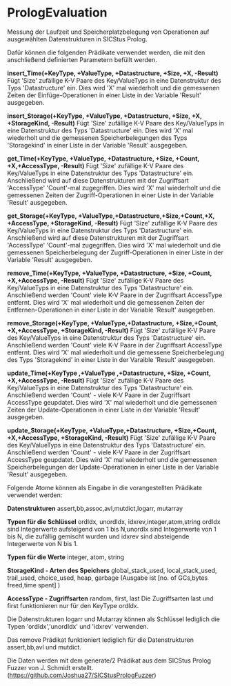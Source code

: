 # PrologEvaluation

Messung der Laufzeit und Speicherplatzbelegung von Operationen auf ausgewählten Datenstrukturen in SICStus Prolog.

Dafür können die folgenden Prädikate verwendet werden, die mit den anschließend definierten Parametern befüllt werden.

__insert_Time(+KeyType, +ValueType, +Datastructure, +Size, +X, -Result)__
Fügt 'Size' zufällige K-V Paare des Key/ValueTyps in eine Datenstruktur des Typs 'Datastructure' ein. Dies wird 'X' mal wiederholt und die gemessenen Zeiten der Einfüge-Operationen in einer Liste in der Variable 'Result' ausgegeben.

__insert_Storage(+KeyType, +ValueType, +Datastructure, +Size, +X, +StorageKind, -Result)__
Fügt 'Size' zufällige K-V Paare des Key/ValueTyps in eine Datenstruktur des Typs 'Datastructure' ein. Dies wird 'X' mal wiederholt und die gemessenen Speicherbelegungen des Typs 'Storagekind' in einer Liste in der Variable 'Result' ausgegeben.

__get_Time(+KeyType, +ValueType, +Datastructure, +Size, +Count, +X,+AccessType, -Result)__
Fügt 'Size' zufällige K-V Paare des Key/ValueTyps in eine Datenstruktur des Typs 'Datastructure' ein. Anschließend wird auf diese Datenstrukturen mit der Zugriffsart 'AccessType' 'Count'-mal zugegriffen. Dies wird 'X' mal wiederholt und die gemessenen Zeiten der Zugriff-Operationen in einer Liste in der Variable 'Result' ausgegeben.

__get_Storage(+KeyType, +ValueType,+Datastructure,+Size,+Count,+X, +AccessType, +StorageKind, -Result)__
Fügt 'Size' zufällige K-V Paare des Key/ValueTyps in eine Datenstruktur des Typs 'Datastructure' ein. Anschließend wird auf diese Datenstrukturen mit der Zugriffsart 'AccessType' 'Count'-mal zugegriffen. Dies wird 'X' mal wiederholt und die gemessenen Speicherbelegung der Zugriff-Operationen in einer Liste in der Variable 'Result' ausgegeben.

__remove_Time(+KeyType, +ValueType, +Datastructure, +Size, +Count,  +X,+AccessType, -Result)__
Fügt 'Size' zufällige K-V Paare des Key/ValueTyps in eine Datenstruktur des Typs 'Datastructure' ein. Anschließend werden 'Count' viele K-V Paare in der Zugriffsart AccessType entfernt. Dies wird 'X' mal wiederholt und die gemessenen Zeiten der Entfernen-Operationen in einer Liste in der Variable 'Result' ausgegeben.

__remove_Storage(+KeyType, +ValueType,+Datastructure, +Size,+Count, +X,+AccessType, +StorageKind, -Result)__
Fügt 'Size' zufällige K-V Paare des Key/ValueTyps in eine Datenstruktur des Typs 'Datastructure' ein. Anschließend werden 'Count' viele K-V Paare in der Zugriffsart AccessType entfernt. Dies wird 'X' mal wiederholt und die gemessene Speicherbelegung des Typs 'Storagekind' in einer Liste in der Varaible 'Result' ausgegeben.

__update_Time(+KeyType ,+ValueType ,+Datastructure, +Size, +Count, +X,+AccessType, -Result)__
Fügt 'Size' zufällige K-V Paare des Key/ValueTyps in eine Datenstruktur des Typs 'Datastructure' ein. Anschließend werden 'Count' - viele K-V Paare in der Zugriffsart AccessType geupdatet. Dies wird 'X' mal wiederholt und die gemessenen Zeiten der Update-Operationen in einer Liste in der Variable 'Result' ausgegeben.

__update_Storage(+KeyType, +ValueType,+Datastructure, +Size,+Count, +X,+AccessType, +StorageKind, -Result)__
Fügt 'Size' zufällige K-V Paare des Key/ValueTyps in eine Datenstruktur des Typs 'Datastructure' ein. Anschließend werden 'Count' - viele K-V Paare in der Zugriffsart AccessType geupdatet. Dies wird 'X' mal wiederholt und die gemessenen Speicherbelegungen der Update-Operationen in einer Liste in der Variable 'Result' ausgegeben.

Folgende Atome können als Eingabe in die vorangestellten Prädikate verwendet werden:

__Datenstrukturen__
assert,bb,assoc,avl,mutdict,logarr, mutarray

__Typen für die Schlüssel__
ordIdx, unordIdx, idxrev,integer,atom,string
ordIdx sind Integerwerte aufsteigend von 1 bis N,unordIx sind Integerwerte von 1 bis N, die zufällig gemischt wurden und idxrev sind absteigende Integerwerte von N bis 1.

__Typen für die Werte__
integer, atom, string

__StorageKind - Arten des Speichers__
global_stack_used, local_stack_used, trail_used, choice_used, heap, garbage (Ausgabe ist [no. of GCs,bytes freed,time spent] )

__AccessType - Zugriffsarten__
random, first, last
Die Zugriffsarten last und first funktionieren nur für den KeyType ordIdx.

Die Datenstrukturen logarr und Mutarray können als Schlüssel lediglich die Typen 'ordIdx','unordIdx' und 'idxrev' verwenden.

Das remove Prädikat funktioniert lediglich für die Datenstrukturen assert,bb,avl und mutdict.

Die Daten werden mit dem generate/2 Prädikat aus dem SICStus Prolog Fuzzer von J. Schmidt erstellt. (https://github.com/Joshua27/SICStusPrologFuzzer)

